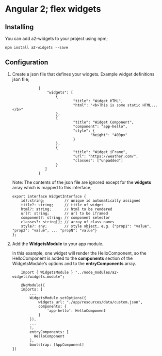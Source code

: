 # Angular 2; flex widgets

## Installing
You can add a2-widgets to your project using npm;
```
npm install a2-widgets --save
```

## Configuration

1. Create a json file that defines your widgets. Example widget definitions json file;
    ```
                {
                    "widgets": [
                        {
                                "title": "Widget HTML",
                                "html": "<b>This is some static HTML...</b>"
                        }, 
                        {
                                "title": "Widget Component",
                                "component": "app-hello",
                                "style": {
                                        "height": "400px"
                                }
                        }, 
                        {
                                "title": "Widget iFrame",
                                "url": "https://weather.com/",
                                "classes": ["unpadded"]
                        }
                   ]
                }
    ```

    Note: The contents of the json file are ignored except for the **widgets** array which is mapped to this interface;
    ```
	export interface WidgetInterface {
	    id?:string;         // unique id automatically assigned
	    title?: string;     // title of widget
	    html?: string;      // html to be rendered
	    url?: string;       // url to be iframed
	    component?: string; // component selector
	    classes?: string[]; // array of class names
	    style?: any;        // style object, e.g. {"prop1": "value", "prop2": "value", ... "propN": "value"}
	};
    ```


2. Add the **WidgetsModule** to your app module. 

    In this example, one widget will render the HelloComponent, 
    so the HelloComponent is added to the **components** section of the WidgetsModule's options 
    and to the **entryComponents** array.

    ```
        Import { WidgetsModule } "../node_modules/a2-widgets/widgets.module";

        @NgModule({
        imports: [
            ...
            WidgetsModule.setOptions({ 
                widgets_url: "./app/resources/data/custom.json",
                components: {
                    'app-hello': HelloComponent
                }
            }),
            ...
            ],
            entryComponents: [
              HelloComponent
            ],
            bootstrap: [AppComponent]
	})
    ```

